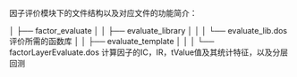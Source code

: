 
因子评价模块下的文件结构以及对应文件的功能简介：

│ ├── factor_evaluate
│ │ ├── evaluate_library
│ │ │ └── evaluate_lib.dos  评价所需的函数库
│ │ ├── evaluate_template
│ │ │ └── factorLayerEvaluate.dos  计算因子的IC，IR，tValue值及其统计特征，以及分层回测

